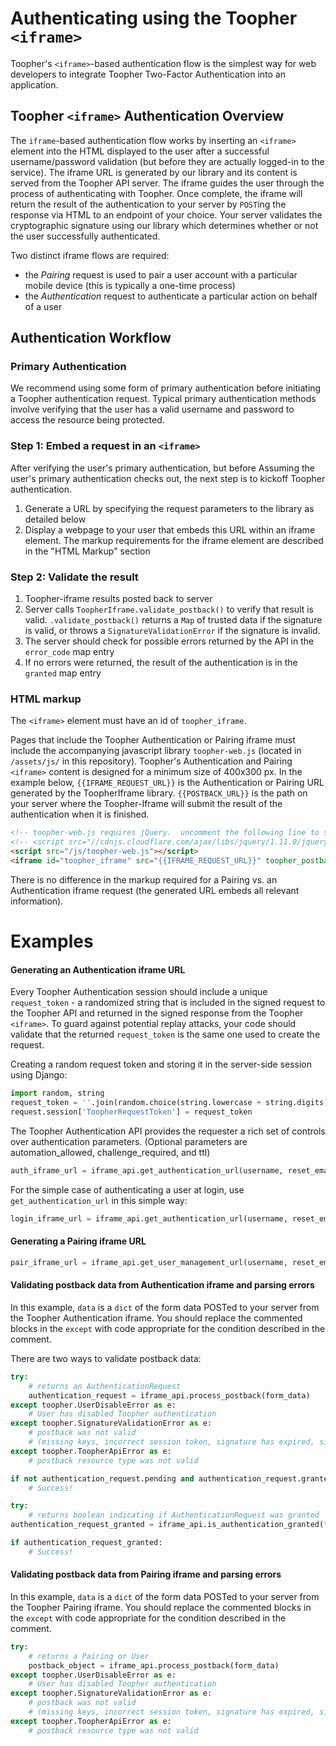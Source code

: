 Authenticating using the Toopher `<iframe>`
===========================================
Toopher's `<iframe>`-based authentication flow is the simplest way for web developers to integrate Toopher Two-Factor Authentication into an application.

## Toopher `<iframe>` Authentication Overview

The `iframe`-based authentication flow works by inserting an `<iframe>` element into the HTML displayed to the user after a successful username/password validation (but before they are actually logged-in to the service).  The iframe URL is generated by our library and its content is served from the Toopher API server.  The iframe guides the user through the process of authenticating with Toopher.  Once complete, the iframe will return the result of the authentication to your server by `POST`ing the response via HTML to an endpoint of your choice.  Your server validates the cryptographic signature using our library which determines whether or not the user successfully authenticated.

Two distinct iframe flows are required: 

* the *Pairing* request is used to pair a user account with a particular mobile device (this is typically a one-time process)
* the *Authentication* request to authenticate a particular action on behalf of a user

## Authentication Workflow
### Primary Authentication
We recommend using some form of primary authentication before initiating a Toopher authentication request.  Typical primary authentication methods involve verifying that the user has a valid username and password to access the resource being protected.

### Step 1: Embed a request in an `<iframe>`
After verifying the user's primary authentication, but before Assuming the user's primary authentication checks out, the next step is to kickoff Toopher authentication.

1. Generate a URL by specifying the request parameters to the library as detailed below
1. Display a webpage to your user that embeds this URL within an iframe element.  The markup requirements for the iframe element are described in the "HTML Markup" section

### Step 2: Validate the result
1. Toopher-iframe results posted back to server
1. Server calls `ToopherIframe.validate_postback()` to verify that result is valid.  `.validate_postback()` returns a `Map` of trusted data if the signature is valid, or throws a `SignatureValidationError` if the signature is invalid.
1. The server should check for possible errors returned by the API in the `error_code` map entry
1. If no errors were returned, the result of the authentication is in the `granted` map entry

### HTML markup
The `<iframe>` element must have an id of `toopher_iframe`.

Pages that include the Toopher Authentication or Pairing iframe must include the accompanying javascript library `toopher-web.js` (located in `/assets/js/` in this repository).  Toopher's Authentication and Pairing `<iframe>` content is designed for a minimum size of 400x300 px.  In the example below, `{{IFRAME_REQUEST_URL}}` is the Authentication or Pairing URL generated by the ToopherIframe library.  `{{POSTBACK_URL}}` is the path on your server where the Toopher-Iframe will submit the result of the authentication when it is finished.

```html
<!-- toopher-web.js requires jQuery.  uncomment the following line to source it from CDNJS if it is not already included in your page -->
<!-- <script src="//cdnjs.cloudflare.com/ajax/libs/jquery/1.11.0/jquery.min.js"></script> -->
<script src="/js/toopher-web.js"></script>
<iframe id="toopher_iframe" src="{{IFRAME_REQUEST_URL}}" toopher_postback="{{POSTBACK_URL}}" style="display:inline-block; height:300px; width:100%;"></iframe>
```

There is no difference in the markup required for a Pairing vs. an Authentication iframe request (the generated URL embeds all relevant information).

# Examples

#### Generating an Authentication iframe URL
Every Toopher Authentication session should include a unique `request_token` - a randomized string that is included in the signed request to the Toopher API and returned in the signed response from the Toopher `<iframe>`.  To guard against potential replay attacks, your code should validate that the returned `request_token` is the same one used to create the request.

Creating a random request token and storing it in the server-side session using Django:

```python
import random, string
request_token = ''.join(random.choice(string.lowercase + string.digits) for i in range(15))
request.session['ToopherRequestToken'] = request_token
```

The Toopher Authentication API provides the requester a rich set of controls over authentication parameters.
(Optional parameters are automation_allowed, challenge_required, and ttl)

```python
auth_iframe_url = iframe_api.get_authentication_url(username, reset_email, request_token, action_name, requester_metadata, automation_allowed=automation_allowed, challenge_required=challenge_required, ttl=ttl);
```

For the simple case of authenticating a user at login, use `get_authentication_url` in this simple way:

```python
login_iframe_url = iframe_api.get_authentication_url(username, reset_email, request_token)
```

#### Generating a Pairing iframe URL

```python
pair_iframe_url = iframe_api.get_user_management_url(username, reset_email)
```

#### Validating postback data from Authentication iframe and parsing errors
In this example, `data` is a `dict` of the form data POSTed to your server from the Toopher Authentication iframe.  You should replace the commented blocks in the `except` with code appropriate for the condition described in the comment.

There are two ways to validate postback data:

```python
try:
    # returns an AuthenticationRequest
    authentication_request = iframe_api.process_postback(form_data)
except toopher.UserDisableError as e:
    # User has disabled Toopher authentication
except toopher.SignatureValidationError as e:
    # postback was not valid
    # (missing keys, incorrect session token, signature has expired, signature invalid)
except toopher.ToopherApiError as e:
    # postback resource type was not valid

if not authentication_request.pending and authentication_request.granted:
    # Success!
```

```python
try:
    # returns boolean indicating if AuthenticationRequest was granted
authentication_request_granted = iframe_api.is_authentication_granted(form_data)

if authentication_request_granted:
    # Success!
```

#### Validating postback data from Pairing iframe and parsing errors
In this example, `data` is a `dict` of the form data POSTed to your server from the Toopher Pairing iframe.  You should replace the commented blocks in the `except` with code appropriate for the condition described in the comment.

```python
try:
    # returns a Pairing or User
    postback_object = iframe_api.process_postback(form_data)
except toopher.UserDisableError as e:
    # User has disabled Toopher authentication
except toopher.SignatureValidationError as e:
    # postback was not valid
    # (missing keys, incorrect session token, signature has expired, signature invalid)
except toopher.ToopherApiError as e:
    # postback resource type was not valid
```

